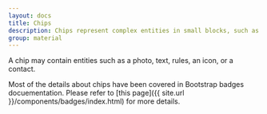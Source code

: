 ```yaml
---
layout: docs
title: Chips
description: Chips represent complex entities in small blocks, such as a contact.
group: material
---
```


A chip may contain entities such as a photo, text, rules, an icon, or a contact.

Most of the details about chips have been covered in Bootstrap badges docuementation. Please refer to [this page]({{ site.url }}/components/badges/index.html) for more details.
